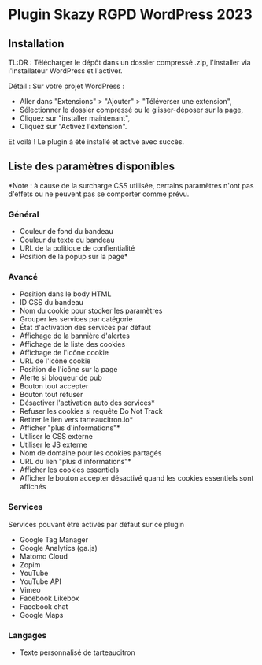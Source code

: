 # Plugin Skazy RGPD WordPress 2023

## Installation

TL:DR :
Télécharger le dépôt dans un dossier compressé .zip, l'installer via l'installateur WordPress et l'activer.

Détail :
Sur votre projet WordPress :
- Aller dans "Extensions" > "Ajouter" > "Téléverser une extension",
- Sélectionner le dossier compressé ou le glisser-déposer sur la page,
- Cliquez sur "installer maintenant",
- Cliquez sur "Activez l'extension".

Et voilà ! Le plugin à été installé et activé avec succès.

## Liste des paramètres disponibles

*Note : à cause de la surcharge CSS utilisée, certains paramètres n'ont pas d'effets ou ne peuvent pas se comporter comme prévu.

### Général

- Couleur de fond du bandeau
- Couleur du texte du bandeau
- URL de la politique de confientialité
- Position de la popup sur la page*

### Avancé

- Position dans le body HTML
- ID CSS du bandeau
- Nom du cookie pour stocker les paramètres
- Grouper les services par catégorie
- État d'activation des services par défaut
- Affichage de la bannière d'alertes
- Affichage de la liste des cookies
- Affichage de l'icône cookie
- URL de l'icône cookie
- Position de l'icône sur la page
- Alerte si bloqueur de pub
- Bouton tout accepter
- Bouton tout refuser
- Désactiver l'activation auto des services*
- Refuser les cookies si requête Do Not Track
- Retirer le lien vers tarteaucitron.io*
- Afficher "plus d'informations"*
- Utiliser le CSS externe
- Utiliser le JS externe
- Nom de domaine pour les cookies partagés
- URL du lien "plus d'informations"*
- Afficher les cookies essentiels
- Afficher le bouton accepter désactivé quand les cookies essentiels sont affichés

### Services

Services pouvant être activés par défaut sur ce plugin

- Google Tag Manager
- Google Analytics (ga.js)
- Matomo Cloud
- Zopim
- YouTube
- YouTube API
- Vimeo
- Facebook Likebox
- Facebook chat
- Google Maps

### Langages

- Texte personnalisé de tarteaucitron
